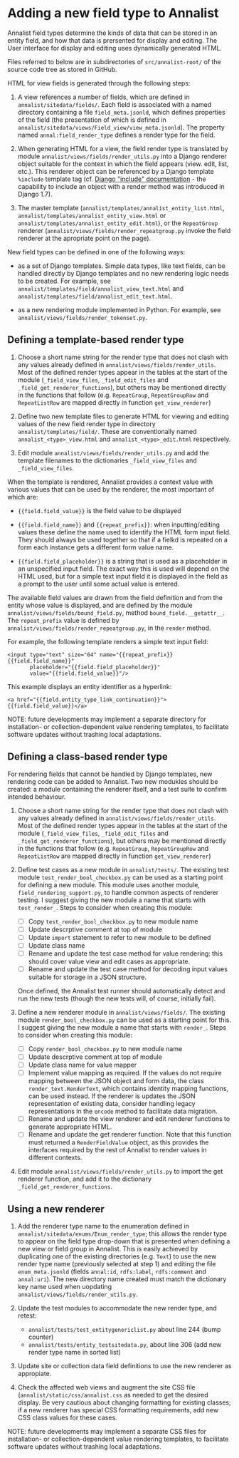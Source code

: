 # Adding a new field type to Annalist

Annalist field types determine the kinds of data that can be stored in an entity field, and how that data is prersented for display and editing.  The User interface for display and editing uses dynamically generated HTML.

Files referred to below are in subdirectories of `src/annalist-root/` of the source code tree as stored in GitHub.

HTML for view fields is generated through the following steps:

1. A view references a number of fields, which are defined in `annalist/sitedata/fields/`.  Each field is associated with a named directory containing a file `field_meta.jsonld`, which defines properties of the field (the presentation of which is defined in `annalist/sitedata/views/Field_view/view_meta.jsonld`).  The property named `annal:field_render_type` defines a render type for the field.

2. When generating HTML for a view, the field render type is translated by module `annalist/views/fields/render_utils.py` into a Django renderer object suitable for the context in which the field appears (view. edit, list, etc.).  This renderer object can be referenced by a Django template `%include` template tag (cf. [Django "include" documentation](https://docs.djangoproject.com/en/1.7/ref/templates/builtins/#include) - the capability to include an object with a render method was introduced in Django 1.7).

3. The master template (`annalist/templates/annalist_entity_list.html`, `annalist/templates/annalist_entity_view.html` or `annalist/templates/annalist_entity_edit.html`), or the `RepeatGroup` renderer (`annalist/views/fields/render_repeatgroup.py` invoke the field renderer at the apropriate point on the page).

New field types can be defined in one of the following ways:

* as a set of Django templates.  Simple data types, like text fields, can be handled directly by Django templates and no new rendering logic needs to be created.  For example, see `annalist/templates/field/annalist_view_text.html` and `annalist/templates/field/annalist_edit_text.html`.

* as a new rendering module implemented in Python.  For example, see `annalist/views/fields/render_tokenset.py`.


## Defining a template-based render type

1.  Choose a short name string for the render type that does not clash with any values already defined in `annalist/views/fields/render_utils`.  Most of the defined render types appear in the tables at the start of the module (`_field_view_files`, `_field_edit_files` and `_field_get_renderer_functions`), but others may be mentioned directly in the functions that follow (e.g. `RepeatGroup`, `RepeatGroupRow` and `RepeatListRow` are mapped directly in function `get_view_renderer`)

2.  Define two new template files to generate HTML for viewing and editing values of the new field render type in directory `annalist/templates/field/`.  These are conventionally named `annalist_<type>_view.html` and `annalist_<type>_edit.html` respectively.

3.  Edit module `annalist/views/fields/render_utils.py` and add the template filenames to the dictionaries `_field_view_files` and `_field_view_files`.

When the template is rendered, Annalist provides a context value with various values that can be used by the renderer, the most important of which are:

* `{{field.field_value}}` is the field value to be displayed

* `{{field.field_name}}` and `{{repeat_prefix}}`: when inputting/editing values these define the name used to identify the HTML form input field.  They should always be used together so that if a fielkd is repeated on a form each instance gets a different form value name.

* `{{field.field_placeholder}}` is a string that is used as a placeholder in an unspecified input field.  The exact way this is used will depend on the HTML used, but for a simple text input field it is displayed in the field as a prompt to the user until some actual value is entered.

The available field values are drawn from the field definition and from the entity whose value is displayed, and are defined by the module `annalist/views/fields/bound_field.py`, method `bound_field.__getattr__`.  The `repeat_prefix` value is defined by `annalist/views/fields/render_repeatgroup.py`, in the `render` method.

For example, the following template renders a simple text input field:

    <input type="text" size="64" name="{{repeat_prefix}}{{field.field_name}}" 
           placeholder="{{field.field_placeholder}}"
           value="{{field.field_value}}"/>

This example displays an entity identifier as a hyperlink:

    <a href="{{field.entity_type_link_continuation}}">{{field.field_value}}</a>

NOTE: future developments may implement a separate directory for installation- or collection-dependent value rendering templates, to facilitate software updates without trashing local adaptations.


## Defining a class-based render type

For rendering fields that cannot be handled by Django templates, new rendering code can be added to Annalist.  Two new modukles should be created:  a module containing the renderer itself, and a test suite to confirm intended behaviour.

1.  Choose a short name string for the render type that does not clash with any values already defined in `annalist/views/fields/render_utils`.  Most of the defined render types appear in the tables at the start of the module (`_field_view_files`, `_field_edit_files` and `_field_get_renderer_functions`), but others may be mentioned directly in the functions that follow (e.g. `RepeatGroup`, `RepeatGroupRow` and `RepeatListRow` are mapped directly in function `get_view_renderer`)


2.  Define test cases as a new module in `annalist/tests/`.  The existing test module `test_render_bool_checkbox.py` can be used as a starting point for defining a new module.  This module uses another module, `field_rendering_support.py`, to handle common aspects of renderer testing.  I suggest giving the new module a name that starts with `test_render_`.  Steps to consider when creating this module:

    * [ ] Copy `test_render_bool_checkbox.py` to new module name
    * [ ] Update descrptive comment at top of module
    * [ ] Update `import` statement to refer to new module to be defined
    * [ ] Update class name
    * [ ] Rename and update the test case method for value rendering: this should cover value view and edit cases as appropriate.
    * [ ] Rename and update the test case method for decoding input values suitable for storage in a JSON structure.

    Once defined, the Annalist test runner should automatically detect and run the new tests (though the new tests will, of course, initially fail).

3. Define a new renderer module in `annalist/views/fields/`.  The existing module `render_bool_checkbox.py` can be used as a starting point for this.  I suggest giving the new module a name that starts with `render_`.  Steps to consider when creating this module:

    * [ ] Copy `render_bool_checkbox.py` to new module name
    * [ ] Update descrptive comment at top of module
    * [ ] Update class name for value mapper
    * [ ] Implement value mapping as required.  If the values do not require mapping between the JSON object and form data, the class `render_text.RenderText`, which contains identity mapping functions, can be used instead.  If the renderer is updates the JSON representation of existing data, consider handling legacy representations in the `encode` method to facilitate data migration.
    * [ ] Rename and update the view renderer and edit renderer functions to generate appropriate HTML.
    * [ ] Rename and update the get renderer function.  Note that this function must returned a `RenderFieldValue` object, as this provides the interfaces required by the rest of Annalist to render values in different contexts.

4.  Edit module `annalist/views/fields/render_utils.py` to import the get renderer function, and add it to the dictionary `_field_get_renderer_functions`.


## Using a new renderer

1.  Add the renderer type name to the enumeration defined in `annalist/sitedata/enums/Enum_render_type`; this allows the render type to appear on the field type drop-down that is presented when defining a new view or field group in Annalist.  This is easily achieved by duplicating one of the existing directories (e.g. `Text`) to use the new render type name (previously selected at step 1) and editing the file `enum_meta.jsonld` (fields `annal:id`, `rdfs:label`, `rdfs:comment` and `annal:uri`).  The new directory name created must match the dictionary key name used when uopdating `annalist/views/fields/render_utils.py`.

2.  Update the test modules to accommodate the new render type, and retest:
    * `annalist/tests/test_entitygenericlist.py` about line 244 (bump counter)
    * `annalist/tests/entity_testsitedata.py`, about line 306 (add new render type name in sorted list)

3. Update site or collection data field definitions to use the new renderer as appropiate.

4. Check the affected web views and augment the site CSS file (`annalist/static/css/annalist.css` as needed to get the desired display.  Be very cautious about changing formatting for existing classes;  if a new renderer has special CSS formatting requirements, add new CSS class values for these cases.

NOTE: future developments may implement a separate CSS files for installation- or collection-dependent value rendering templates, to facilitate software updates without trashing local adaptations.

